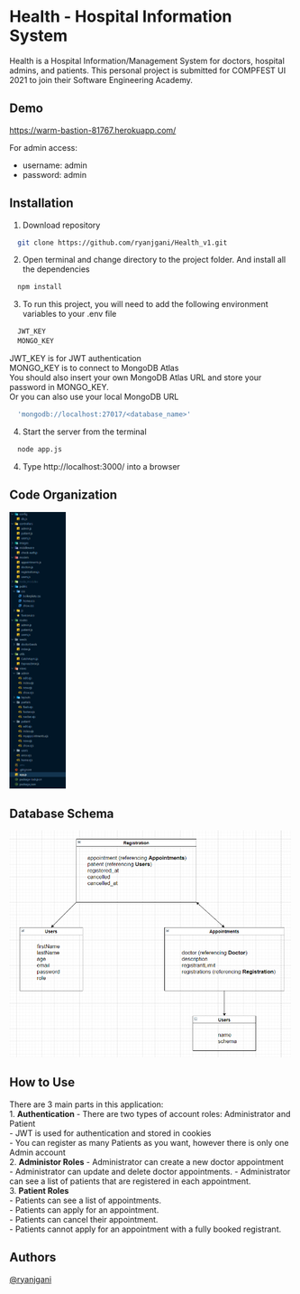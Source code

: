 
# Health - Hospital Information System

Health is a Hospital Information/Management System for doctors, hospital admins, and patients. 
This personal project is submitted for COMPFEST UI 2021 to join their Software Engineering Academy.


## Demo

https://warm-bastion-81767.herokuapp.com/

For admin access:
- username: admin
- password: admin

  
## Installation

1. Download repository

```bash
  git clone https://github.com/ryanjgani/Health_v1.git
```
2. Open terminal and change directory to the project folder. And install all the dependencies
```bash
  npm install
```
3. To run this project, you will need to add the following environment variables to your .env file
```bash
  JWT_KEY
  MONGO_KEY
```
JWT_KEY is for JWT authentication  
MONGO_KEY is to connect to MongoDB Atlas  
You should also insert your own MongoDB Atlas URL and store your password in MONGO_KEY.  
Or you can also use your local MongoDB URL  

```bash
  'mongodb://localhost:27017/<database_name>'
```
4. Start the server from the terminal
```bash
  node app.js
```
4. Type http://localhost:3000/ into a browser


## Code Organization
<img src="images/files.png" width="100">

## Database Schema
<img src="images/models.png" width="500">

  
## How to Use

There are 3 main parts in this application:  
    1. **Authentication**
    - There are two types of account roles: Administrator and Patient  
    - JWT is used for authentication and stored in cookies  
    - You can register as many Patients as you want, however there is only one Admin account  
    2. **Administor Roles**
    - Administrator can create a new doctor appointment  
    - Administrator can update and delete doctor appointments.
    - Administrator can see a list of patients that are registered in each appointment.  
    3. **Patient Roles**  
    - Patients can see a list of appointments.  
    - Patients can apply for an appointment.  
    - Patients can cancel their appointment.  
    - Patients cannot apply for an appointment with a fully booked registrant.  




  
## Authors

[@ryanjgani](https://www.github.com/ryanjgani)

  
